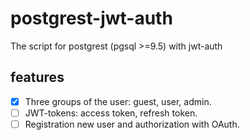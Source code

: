 # postgrest-jwt-auth
The script for postgrest (pgsql >=9.5) with jwt-auth

## features
- [x] Three groups of the user: guest, user, admin.
- [ ] JWT-tokens: access token, refresh token.
- [ ] Registration new user and authorization with OAuth.
